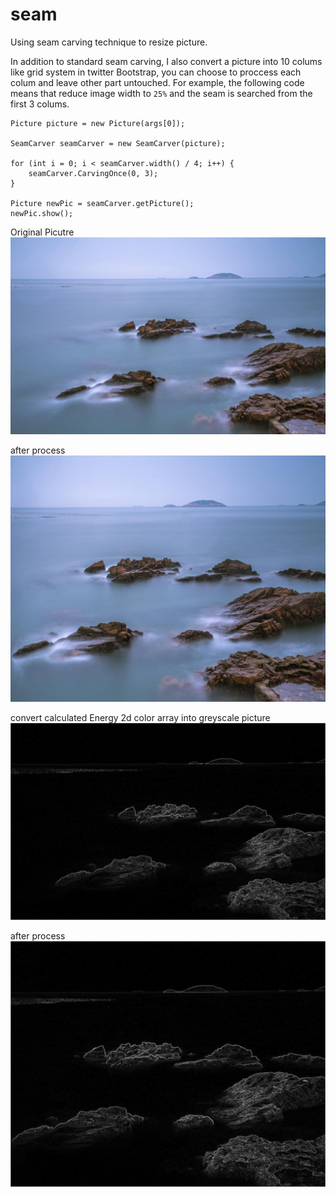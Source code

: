 # seam
Using seam carving technique to resize picture.

In addition to standard seam carving, I also convert a picture into 10 colums like grid system in twitter Bootstrap, you can choose to proccess each colum and leave other part untouched.
For example, the following code means that reduce image width to `25%` and the seam is searched from the first 3 colums. 
```
Picture picture = new Picture(args[0]);

SeamCarver seamCarver = new SeamCarver(picture);

for (int i = 0; i < seamCarver.width() / 4; i++) {
    seamCarver.CarvingOnce(0, 3);
}

Picture newPic = seamCarver.getPicture();
newPic.show();
```       

Original Picutre
![alt text](https://github.com/HoweZZH/SeamCarving/blob/master/testPicture/15.jpg?raw=true "original picture")

after process
![alt text](https://github.com/HoweZZH/SeamCarving/blob/master/testPicture/processed.jpg?raw=true "original picture")

convert calculated Energy 2d color array into greyscale picture
![alt text](https://github.com/HoweZZH/SeamCarving/blob/master/testPicture/OriginalEnergyGreyScale.jpg?raw=true "original picture")

after process
![alt text](https://github.com/HoweZZH/SeamCarving/blob/master/testPicture/processedEnergyGreyScale.jpg?raw=true "original picture")
